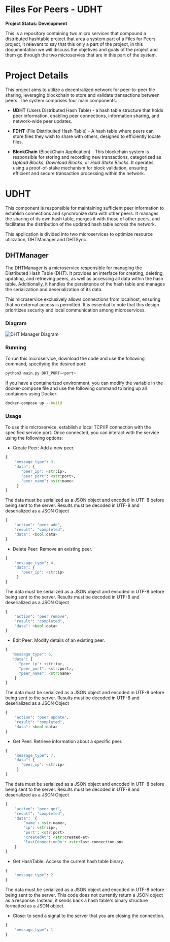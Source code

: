 # Files For Peers - UDHT
**Project Status: Development**

This is a repository containing two micro services that compound a distributed hashtable project that area a system part of a Files for Peers project, it relevant to say that this only a part of the project, in this documentation we will discuss the objetives and goals of the project and them go through the two microservies that are in this part of the system.

# Project Details 

This project aims to utilize a decentralized network for peer-to-peer file sharing, leveraging blockchain to store and validate transactions between peers. The system comprises four main components:

 - **UDHT** (Users Distributed Hash Table) - a hash table structure that holds peer information, enabling peer connections, information sharing, and network-wide peer updates.
  
 - **FDHT** (File Distribuited Hash Table) - A hash table where peers can store files they wish to share with others, designed to efficiently locate files.

 - **BlockChain** (BlockChain Application) - This blockchain system is responsible for storing and recording new transactions, categorized as _Upload Blocks_, _Download Blocks_, or _Hold Stake Blocks_. It operates using a proof-of-stake mechanism for block validation, ensuring efficient and secure transaction processing within the network.

# UDHT 
This component is responsible for maintaining sufficient peer information to establish connections and synchronize data with other peers. It manages the sharing of its own hash table, merges it with those of other peers, and facilitates the distribution of the updated hash table across the network.

This application is divided into two microservices to optimize resource utilization, DHTManager and DHTSync.

## DHTManager
The DHTManager is a microservice responsible for managing the Distributed Hash Table (DHT). It provides an interface for creating, deleting, updating, and retrieving peers, as well as accessing all data within the hash table. Additionally, it handles the persistence of the hash table and manages the serialization and deserialization of its data.

This microservice exclusively allows connections from localhost, ensuring that no external access is permitted. It is essential to note that this design prioritizes security and local communication among microservices.

### Diagram 

![DHT Manager Diagram](https://raw.githubusercontent.com/felipemelonunes09/FilesForPeers-udht/main/docs/dhtmanager-driagram)

### Running
To run this microservice, download the code and use the following command, specifying the desired port:
```python
python3 main.py DHT_PORT=<port>
```
If you have a containerized environment, you can modify the variable in the docker-compose file and use the following command to bring up all containers using Docker:
```bash
docker-compose up --build
```

### Usage 
To use this microservice, establish a local TCP/IP connection with the specified service port. Once connected, you can interact with the service using the following options:

- Create Peer: Add a new peer.
```python
{
    "message_type": 3,
    "data": {
       "peer_ip": <str:ip>,
       "peer_port": <str:port>,
       "peer_name": <str:name>
     }
}
```

The data must be serialized as a JSON object and encoded in UTF-8 before being sent to the server.
Results must be decoded in UTF-8 and deserialized as a JSON Object
```python
{
    "action": "peer add",
    "result": "completed",
    "data": <bool:data>
}
```

- Delete Peer: Remove an existing peer.
```python
{
    "message_type": 4,
    "data": {
       "peer_ip": <str:ip>
     }
}
```
The data must be serialized as a JSON object and encoded in UTF-8 before being sent to the server.
Results must be decoded in UTF-8 and deserialized as a JSON Object
```python
{
    "action": "peer remove",
    "result": "completed",
    "data": <bool:data>
}
```
 
- Edit Peer: Modify details of an existing peer.
 ```python
{
    "message_type": 6,
    "data": {
       "peer_ip": <str:ip>,
       "peer_port": <str:port>,
       "peer_name": <str:name>
     }
}
```
The data must be serialized as a JSON object and encoded in UTF-8 before being sent to the server.
Results must be decoded in UTF-8 and deserialized as a JSON Object
```python
{
    "action": "peer update",
    "result": "completed",
    "data": <bool:data>
}
```

- Get Peer: Retrieve information about a specific peer.
```python
{
    "message_type": 7,
    "data": {
       "peer_ip": <str:ip>
     }
}
```
The data must be serialized as a JSON object and encoded in UTF-8 before being sent to the server.
Results must be decoded in UTF-8 and deserialized as a JSON Object
```python
{
    "action": "peer get",
    "result": "completed",
    "data":  {
        'name': <str:name>,
        'ip': <str:ip>,
        'port': <str:port>
        'createdAt': <str:created-at>
        'lastConnectionOn': <str:last-connection-on>
    }
}
```
- Get HashTable: Access the current hash table binary.
```python
{
    "message_type": 2
}
```
The data must be serialized as a JSON object and encoded in UTF-8 before being sent to the server.
This code does not currently return a JSON object as a response. Instead, it sends back a hash table's binary structure formatted as a JSON object.

- Close: to send a signal to the server that you are closing the connection.
```python
{
    "message_type": 1
}
```



